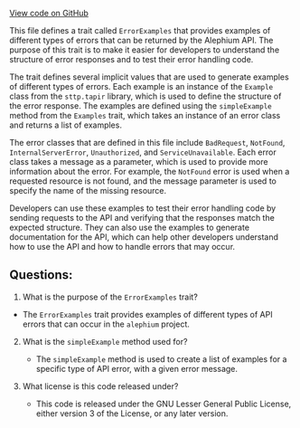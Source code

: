 [View code on GitHub](https://github.com/alephium/alephium/blob/master/api/src/main/scala/org/alephium/api/ErrorExamples.scala)

This file defines a trait called `ErrorExamples` that provides examples of different types of errors that can be returned by the Alephium API. The purpose of this trait is to make it easier for developers to understand the structure of error responses and to test their error handling code.

The trait defines several implicit values that are used to generate examples of different types of errors. Each example is an instance of the `Example` class from the `sttp.tapir` library, which is used to define the structure of the error response. The examples are defined using the `simpleExample` method from the `Examples` trait, which takes an instance of an error class and returns a list of examples.

The error classes that are defined in this file include `BadRequest`, `NotFound`, `InternalServerError`, `Unauthorized`, and `ServiceUnavailable`. Each error class takes a message as a parameter, which is used to provide more information about the error. For example, the `NotFound` error is used when a requested resource is not found, and the message parameter is used to specify the name of the missing resource.

Developers can use these examples to test their error handling code by sending requests to the API and verifying that the responses match the expected structure. They can also use the examples to generate documentation for the API, which can help other developers understand how to use the API and how to handle errors that may occur.
## Questions: 
 1. What is the purpose of the `ErrorExamples` trait?
   - The `ErrorExamples` trait provides examples of different types of API errors that can occur in the `alephium` project.

2. What is the `simpleExample` method used for?
   - The `simpleExample` method is used to create a list of examples for a specific type of API error, with a given error message.

3. What license is this code released under?
   - This code is released under the GNU Lesser General Public License, either version 3 of the License, or any later version.